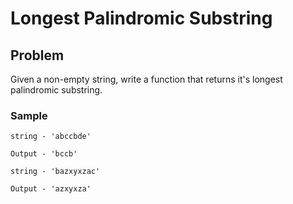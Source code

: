 # Longest Palindromic Substring

## Problem
Given a non-empty string, write a function that returns it's longest palindromic substring.

### Sample
```
string - 'abccbde'

Output - 'bccb'

string - 'bazxyxzac'

Output - 'azxyxza'
```